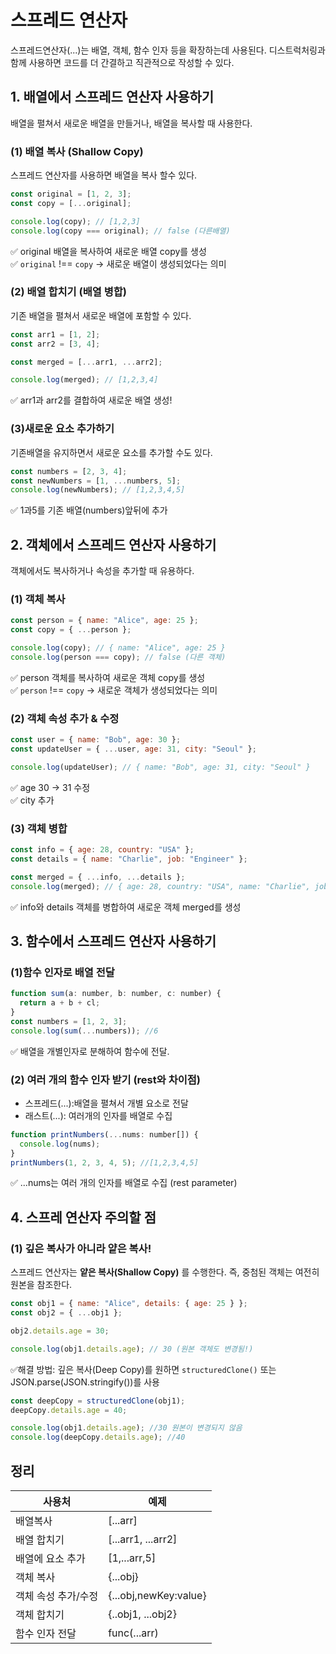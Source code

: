 # 스프레드 연산자

스프레드연산자(...)는 배열, 객체, 함수 인자 등을 확장하는데 사용된다.
디스트럭처링과 함께 사용하면 코드를 더 간결하고 직관적으로 작성할 수 있다.

## 1. 배열에서 스프레드 연산자 사용하기

배열을 펼쳐서 새로운 배열을 만들거나, 배열을 복사할 때 사용한다.

### (1) 배열 복사 (Shallow Copy)

스프레드 연산자를 사용하면 배열을 복사 할수 있다.

```js
const original = [1, 2, 3];
const copy = [...original];

console.log(copy); // [1,2,3]
console.log(copy === original); // false (다른배열)
```

:white_check_mark: original 배열을 복사하여 새로운 배열 copy를 생성 <br>
:white_check_mark: `original` !== `copy` -> 새로운 배열이 생성되었다는 의미

### (2) 배열 합치기 (배열 병합)

기존 배열을 펼쳐서 새로운 배열에 포함할 수 있다.

```js
const arr1 = [1, 2];
const arr2 = [3, 4];

const merged = [...arr1, ...arr2];

console.log(merged); // [1,2,3,4]
```

:white_check_mark: arr1과 arr2를 결합하여 새로운 배열 생성!

### (3)새로운 요소 추가하기

기존배열을 유지하면서 새로운 요소를 추가할 수도 있다.

```js
const numbers = [2, 3, 4];
const newNumbers = [1, ...numbers, 5];
console.log(newNumbers); // [1,2,3,4,5]
```

:white_check_mark: 1과5를 기존 배열(numbers)앞뒤에 추가

## 2. 객체에서 스프레드 연산자 사용하기

객체에서도 복사하거나 속성을 추가할 때 유용하다.

### (1) 객체 복사

```js
const person = { name: "Alice", age: 25 };
const copy = { ...person };

console.log(copy); // { name: "Alice", age: 25 }
console.log(person === copy); // false (다른 객체)
```

:white_check_mark: person 객체를 복사하여 새로운 객체 copy를 생성 <br>
:white_check_mark: `person` !== `copy` -> 새로운 객체가 생성되었다는 의미

### (2) 객체 속성 추가 & 수정

```js
const user = { name: "Bob", age: 30 };
const updateUser = { ...user, age: 31, city: "Seoul" };

console.log(updateUser); // { name: "Bob", age: 31, city: "Seoul" }
```

:white_check_mark: age 30 -> 31 수정 <br>
:white_check_mark: city 추가

### (3) 객체 병합

```js
const info = { age: 28, country: "USA" };
const details = { name: "Charlie", job: "Engineer" };

const merged = { ...info, ...details };
console.log(merged); // { age: 28, country: "USA", name: "Charlie", job: "Engineer" }
```

:white_check_mark: info와 details 객체를 병합하여 새로운 객체 merged를 생성

## 3. 함수에서 스프레드 연산자 사용하기

### (1)함수 인자로 배열 전달

```js
function sum(a: number, b: number, c: number) {
  return a + b + cl;
}
const numbers = [1, 2, 3];
console.log(sum(...numbers)); //6
```

:white_check_mark: 배열을 개별인자로 분해하여 함수에 전달.

### (2) 여러 개의 함수 인자 받기 (rest와 차이점)

- 스프레드(...):배열을 펼쳐서 개별 요소로 전달
- 래스트(...): 여러개의 인자를 배열로 수집

```js
function printNumbers(...nums: number[]) {
  console.log(nums);
}
printNumbers(1, 2, 3, 4, 5); //[1,2,3,4,5]
```

:white_check_mark: ...nums는 여러 개의 인자를 배열로 수집 (rest parameter)

## 4. 스프레 연산자 주의할 점

### (1) 깊은 복사가 아니라 얕은 복사!

스프레드 연산자는 **얕은 복사(Shallow Copy)** 를 수행한다.
즉, 중첨된 객체는 여전히 원본을 참조한다.

```js
const obj1 = { name: "Alice", details: { age: 25 } };
const obj2 = { ...obj1 };

obj2.details.age = 30;

console.log(obj1.details.age); // 30 (원본 객체도 변경됨!)
```

:white_check_mark:해결 방법: 깊은 복사(Deep Copy)를 원하면 `structuredClone()` 또는
JSON.parse(JSON.stringify())를 사용

```js
const deepCopy = structuredClone(obj1);
deepCopy.details.age = 40;

console.log(obj1.details.age); //30 원본이 변경되지 않음
console.log(deepCopy.details.age); //40
```

## 정리

| 사용처              | 예제                  |
| ------------------- | --------------------- |
| 배열복사            | [...arr]              |
| 배열 합치기         | [...arr1, ...arr2]    |
| 배열에 요소 추가    | [1,...arr,5]          |
| 객체 복사           | {...obj}              |
| 객체 속성 추가/수정 | {...obj,newKey:value} |
| 객체 합치기         | {..obj1, ...obj2}     |
| 함수 인자 전달      | func(...arr)          |
